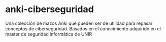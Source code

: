 # anki-ciberseguridad
 Una colección de mazos Anki que pueden ser de utilidad para repasar conceptos de ciberseguridad. Basados en el conocimiento adquirido en el master de seguridad informática de UNIR
